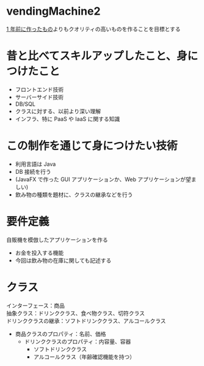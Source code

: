 # vendingMachine2

[1 年前に作ったもの](https://github.com/shin1127/VendingMachine)よりもクオリティの高いものを作ることを目標とする

# 昔と比べてスキルアップしたこと、身につけたこと

- フロントエンド技術
- サーバーサイド技術
- DB/SQL
- クラスに対する、以前より深い理解
- インフラ、特に PaaS や IaaS に関する知識

# この制作を通じて身につけたい技術

- 利用言語は Java
- DB 接続を行う
- (JavaFX で作った GUI アプリケーションか、Web アプリケーションが望ましい)
- 飲み物の種類を題材に、クラスの継承などを行う

# 要件定義

自販機を模倣したアプリケーションを作る

- お金を投入する機能
- 今回は飲み物の在庫に関しても記述する

# クラス

インターフェース：商品  
抽象クラス：ドリンククラス、食べ物クラス、切符クラス  
ドリンククラスの継承：ソフトドリンククラス、アルコールクラス

- 商品クラスのプロパティ：名前、価格
  - ドリンククラスのプロパティ：内容量、容器
    - ソフトドリンククラス
    - アルコールクラス（年齢確認機能を持つ）
